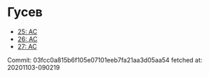 # Гусев
- [25: AC](25.md)
- [26: AC](26.md)
- [27: AC](27.md)

Commit: 03fcc0a815b6f105e07101eeb7fa21aa3d05aa54
 fetched at: 20201103-090219
